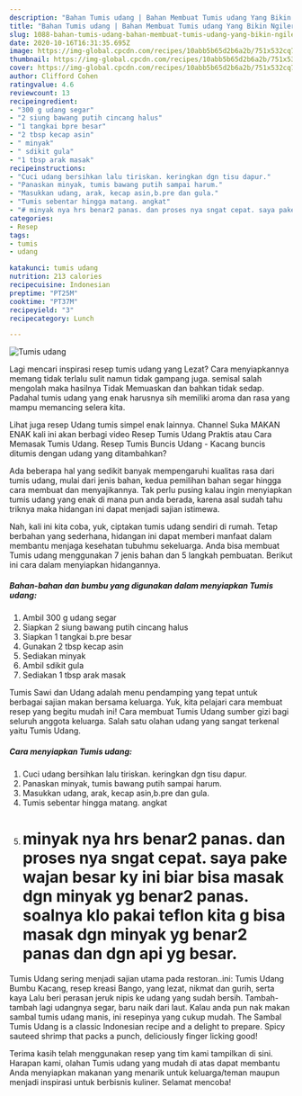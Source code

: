 ```yaml
---
description: "Bahan Tumis udang | Bahan Membuat Tumis udang Yang Bikin Ngiler"
title: "Bahan Tumis udang | Bahan Membuat Tumis udang Yang Bikin Ngiler"
slug: 1088-bahan-tumis-udang-bahan-membuat-tumis-udang-yang-bikin-ngiler
date: 2020-10-16T16:31:35.695Z
image: https://img-global.cpcdn.com/recipes/10abb5b65d2b6a2b/751x532cq70/tumis-udang-foto-resep-utama.jpg
thumbnail: https://img-global.cpcdn.com/recipes/10abb5b65d2b6a2b/751x532cq70/tumis-udang-foto-resep-utama.jpg
cover: https://img-global.cpcdn.com/recipes/10abb5b65d2b6a2b/751x532cq70/tumis-udang-foto-resep-utama.jpg
author: Clifford Cohen
ratingvalue: 4.6
reviewcount: 13
recipeingredient:
- "300 g udang segar"
- "2 siung bawang putih cincang halus"
- "1 tangkai bpre besar"
- "2 tbsp kecap asin"
- " minyak"
- " sdikit gula"
- "1 tbsp arak masak"
recipeinstructions:
- "Cuci udang bersihkan lalu tiriskan. keringkan dgn tisu dapur."
- "Panaskan minyak, tumis bawang putih sampai harum."
- "Masukkan udang, arak, kecap asin,b.pre dan gula."
- "Tumis sebentar hingga matang. angkat"
- "# minyak nya hrs benar2 panas. dan proses nya sngat cepat. saya pake wajan besar ky ini biar bisa masak dgn minyak yg benar2 panas. soalnya klo pakai teflon kita g bisa masak dgn minyak yg benar2 panas dan dgn api yg besar."
categories:
- Resep
tags:
- tumis
- udang

katakunci: tumis udang 
nutrition: 213 calories
recipecuisine: Indonesian
preptime: "PT25M"
cooktime: "PT37M"
recipeyield: "3"
recipecategory: Lunch

---
```



![Tumis udang](https://img-global.cpcdn.com/recipes/10abb5b65d2b6a2b/751x532cq70/tumis-udang-foto-resep-utama.jpg)

Lagi mencari inspirasi resep tumis udang yang Lezat? Cara menyiapkannya memang tidak terlalu sulit namun tidak gampang juga. semisal salah mengolah maka hasilnya Tidak Memuaskan dan bahkan tidak sedap. Padahal tumis udang yang enak harusnya sih memiliki aroma dan rasa yang mampu memancing selera kita.

Lihat juga resep Udang tumis simpel enak lainnya. Channel Suka MAKAN ENAK kali ini akan berbagi video Resep Tumis Udang Praktis atau Cara Memasak Tumis Udang. Resep Tumis Buncis Udang - Kacang buncis ditumis dengan udang yang ditambahkan?

Ada beberapa hal yang sedikit banyak mempengaruhi kualitas rasa dari tumis udang, mulai dari jenis bahan, kedua pemilihan bahan segar hingga cara membuat dan menyajikannya. Tak perlu pusing kalau ingin menyiapkan tumis udang yang enak di mana pun anda berada, karena asal sudah tahu triknya maka hidangan ini dapat menjadi sajian istimewa.


Nah, kali ini kita coba, yuk, ciptakan tumis udang sendiri di rumah. Tetap berbahan yang sederhana, hidangan ini dapat memberi manfaat dalam membantu menjaga kesehatan tubuhmu sekeluarga. Anda bisa membuat Tumis udang menggunakan 7 jenis bahan dan 5 langkah pembuatan. Berikut ini cara dalam menyiapkan hidangannya.

<!--inarticleads1-->

##### Bahan-bahan dan bumbu yang digunakan dalam menyiapkan Tumis udang:

1. Ambil 300 g udang segar
1. Siapkan 2 siung bawang putih cincang halus
1. Siapkan 1 tangkai b.pre besar
1. Gunakan 2 tbsp kecap asin
1. Sediakan  minyak
1. Ambil  sdikit gula
1. Sediakan 1 tbsp arak masak


Tumis Sawi dan Udang adalah menu pendamping yang tepat untuk berbagai sajian makan bersama keluarga. Yuk, kita pelajari cara membuat resep yang begitu mudah ini! Cara membuat Tumis Udang sumber gizi bagi seluruh anggota keluarga. Salah satu olahan udang yang sangat terkenal yaitu Tumis Udang. 

<!--inarticleads2-->

##### Cara menyiapkan Tumis udang:

1. Cuci udang bersihkan lalu tiriskan. keringkan dgn tisu dapur.
1. Panaskan minyak, tumis bawang putih sampai harum.
1. Masukkan udang, arak, kecap asin,b.pre dan gula.
1. Tumis sebentar hingga matang. angkat
1. # minyak nya hrs benar2 panas. dan proses nya sngat cepat. saya pake wajan besar ky ini biar bisa masak dgn minyak yg benar2 panas. soalnya klo pakai teflon kita g bisa masak dgn minyak yg benar2 panas dan dgn api yg besar.


Tumis Udang sering menjadi sajian utama pada restoran..ini: Tumis Udang Bumbu Kacang, resep kreasi Bango, yang lezat, nikmat dan gurih, serta kaya Lalu beri perasan jeruk nipis ke udang yang sudah bersih. Tambah-tambah lagi udangnya segar, baru naik dari laut. Kalau anda pun nak makan sambal tumis udang manis, ini resepinya yang cukup mudah. The Sambal Tumis Udang is a classic Indonesian recipe and a delight to prepare. Spicy sauteed shrimp that packs a punch, deliciously finger licking good! 

Terima kasih telah menggunakan resep yang tim kami tampilkan di sini. Harapan kami, olahan Tumis udang yang mudah di atas dapat membantu Anda menyiapkan makanan yang menarik untuk keluarga/teman maupun menjadi inspirasi untuk berbisnis kuliner. Selamat mencoba!

